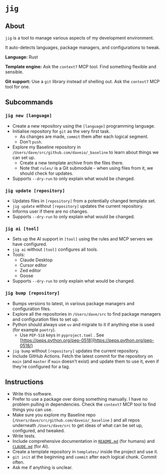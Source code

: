 # `jig`

## About

`jig` is a tool to manage various aspects of my development environment.

It auto-detects languages, package managers, and configurations to tweak.

**Language:** Rust

**Template engine:** Ask the `context7` MCP tool. Find something flexible and sensible.

**Git support:** Use a `git` library instead of shelling out. Ask the `context7` MCP tool for one.

## Subcommands

### `jig new [language]`

- Create a new repository using the `[language]` programming language.
- Initialise repository for `git` as the very first task.
  - As changes are made, `commit` them after each logical segment.
  - Don't `push`.
- Explore my Baseline repository in `/Users/dave/src/github.com/daveio/_baseline` to learn about things we can set up.
  - Create a new template archive from the files there.
  - Note that `rules/` is a Git submodule - when using files from it, we should check for updates.
- Supports `--dry-run` to only explain what would be changed.

### `jig update [repository]`

- Updates files in `[repository]` from a potentially changed template set.
- `jig update` without `[repository]` updates the current repository.
- Informs user if there are no changes.
- Supports `--dry-run` to only explain what would be changed.

### `jig ai [tool]`

- Sets up the AI support in `[tool]` using the rules and MCP servers we have configured.
- `jig ai` without `[tool]` configures all tools.
- Tools:
  - Claude Desktop
  - Cursor editor
  - Zed editor
  - Goose
- Supports `--dry-run` to only explain what would be changed.

### `jig bump [repository]`

- Bumps versions to latest, in various package managers and configuration files.
- Explore all the repositories in `/Users/dave/src` to find package managers and configuration files to set up.
- Python should always use `uv` and migrate to it if anything else is used (for example `poetry`).
  - Use `PEP-518` keys in `pyproject.toml` . See [https://peps.python.org/pep-0518](https://peps.python.org/pep-0518/)
- `jig bump` without `[repository]` updates the current repository.
- Include GitHub Actions. Fetch the latest commit for the repository on `main` (and `master` if `main` doesn't exist) and update them to use it, even if they're configured for a tag.

## Instructions

- Write this software.
- Prefer to use a package over doing something manually. I have no problem pulling in dependencies. Check the `context7` MCP tool to find things you can use.
- Make sure you explore my Baseline repo (`/Users/dave/src/github.com/daveio/_baseline` ) and all repos underneath `/Users/dave/src` to get ideas of what can be set up, configured, and tweaked.
- Write tests.
- Include comprehensive documentation in [`README.md`](http://README.md) (for humans) and [`CLAUDE.md`](http://CLAUDE.md) (for AI).
- Create a template repository in `templates/` inside the project and use it.
- `git init` at the beginning and `commit` after each logical chunk. Commit often.
- Ask me if anything is unclear.
